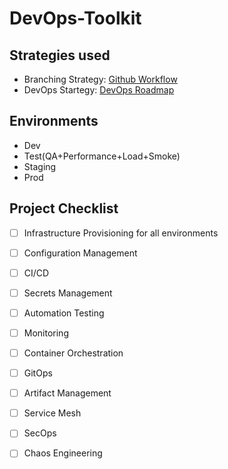 # DevOps-Toolkit

## Strategies used
- Branching Strategy: [Github Workflow][1]
- DevOps Startegy: [DevOps Roadmap][2]

## Environments
- Dev
- Test(QA+Performance+Load+Smoke)
- Staging
- Prod

## Project Checklist
- [ ] Infrastructure Provisioning for all environments
- [ ] Configuration Management
- [ ] CI/CD
- [ ] Secrets Management
- [ ] Automation Testing
- [ ] Monitoring
- [ ] Container Orchestration
- [ ] GitOps
- [ ] Artifact Management
- [ ] Service Mesh
- [ ] SecOps
- [ ] Chaos Engineering


<!-- Links -->
[1]: https://docs.github.com/en/get-started/quickstart/github-flow
[2]: https://roadmap.sh/devops
